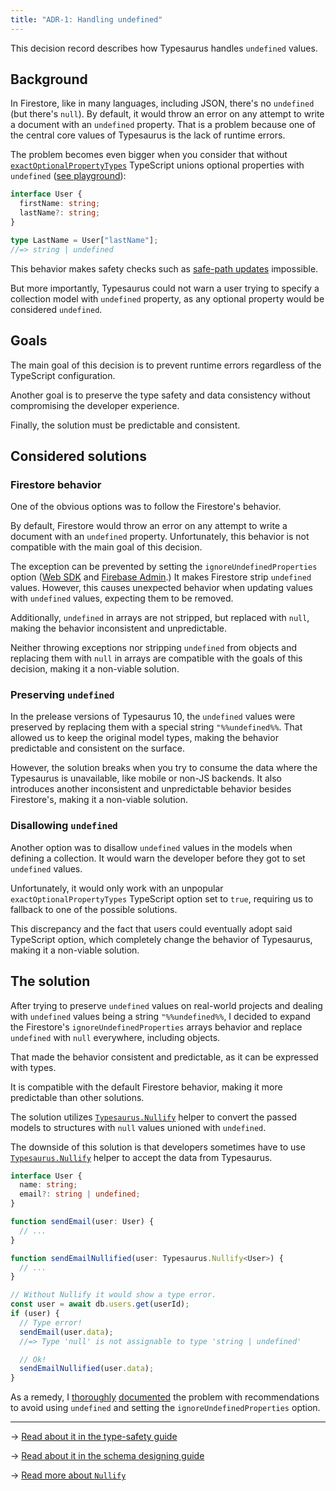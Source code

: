 ```yaml
---
title: "ADR-1: Handling undefined"
---
```


This decision record describes how Typesaurus handles `undefined` values.

## Background

In Firestore, like in many languages, including JSON, there's no `undefined` (but there's `null`). By default, it would throw an error on any attempt to write a document with an `undefined` property. That is a problem because one of the central core values of Typesaurus is the lack of runtime errors.

The problem becomes even bigger when you consider that without [`exactOptionalPropertyTypes`](/type-safety/tsconfig/#exactoptionalpropertytypes) TypeScript unions optional properties with `undefined` ([see playground](https://www.typescriptlang.org/play?#code/JYOwLgpgTgZghgYwgAgKoGdrIN4ChnIzBTpgBycAthAFzKlSgDm+yANnKRdQPx0PNcAX1y4YAVxAIwwAPYhk4gA4ATOJAzQAFGrBw6ABThQZcNgB5NUAHwBKHKwDyAIwBWEaQDpO6YExBa4phQADTIunC2ANzCogD0cchkssjQULJQAIS4yroQVlrYhMRcVLSKICoQRCAQKshC0aJgAJ5KKACS6KiV1aB1yAC8aMEA2gDkHKXU4wC6uAmD1vRgjCBMyAA+FVU1daII8qSKwUM4xSTkZXTjAMqcABZw4w1AA)):

```ts
interface User {
  firstName: string;
  lastName?: string;
}

type LastName = User["lastName"];
//=> string | undefined
```

This behavior makes safety checks such as [safe-path updates](/type-safety/safe-paths/) impossible.

But more importantly, Typesaurus could not warn a user trying to specify a collection model with `undefined` property, as any optional property would be considered `undefined`.

## Goals

The main goal of this decision is to prevent runtime errors regardless of the TypeScript configuration.

Another goal is to preserve the type safety and data consistency without compromising the developer experience.

Finally, the solution must be predictable and consistent.

## Considered solutions

### Firestore behavior

One of the obvious options was to follow the Firestore's behavior.

By default, Firestore would throw an error on any attempt to write a document with an `undefined` property. Unfortunately, this behavior is not compatible with the main goal of this decision.

The exception can be prevented by setting the `ignoreUndefinedProperties` option ([Web SDK](https://firebase.google.com/docs/reference/js/firestore_.firestoresettings.md#firestoresettingsignoreundefinedproperties) and [Firebase Admin](https://firebase.google.com/docs/reference/node/firebase.firestore.Settings#optional-ignoreundefinedproperties).) It makes Firestore strip `undefined` values. However, this causes unexpected behavior when updating values with `undefined` values, expecting them to be removed.

Additionally, `undefined` in arrays are not stripped, but replaced with `null`, making the behavior inconsistent and unpredictable.

Neither throwing exceptions nor stripping `undefined` from objects and replacing them with `null` in arrays are compatible with the goals of this decision, making it a non-viable solution.

### Preserving `undefined`

In the prelease versions of Typesaurus 10, the `undefined` values were preserved by replacing them with a special string `"%%undefined%%`. That allowed us to keep the original model types, making the behavior predictable and consistent on the surface.

However, the solution breaks when you try to consume the data where the Typesaurus is unavailable, like mobile or non-JS backends. It also introduces another inconsistent and unpredictable behavior besides Firestore's, making it a non-viable solution.

### Disallowing `undefined`

Another option was to disallow `undefined` values in the models when defining a collection. It would warn the developer before they got to set `undefined` values.

Unfortunately, it would only work with an unpopular `exactOptionalPropertyTypes` TypeScript option set to `true`, requiring us to fallback to one of the possible solutions.

This discrepancy and the fact that users could eventually adopt said TypeScript option, which completely change the behavior of Typesaurus, making it a non-viable solution.

## The solution

After trying to preserve `undefined` values on real-world projects and dealing with `undefined` values being a string `"%%undefined%%`, I decided to expand the Firestore's `ignoreUndefinedProperties` arrays behavior and replace `undefined` with `null` everywhere, including objects.

That made the behavior consistent and predictable, as it can be expressed with types.

It is compatible with the default Firestore behavior, making it more predictable than other solutions.

The solution utilizes [`Typesaurus.Nullify`](/types/typesaurus/#nullify) helper to convert the passed models to structures with `null` values unioned with `undefined`.

The downside of this solution is that developers sometimes have to use [`Typesaurus.Nullify`](/types/typesaurus/#nullify) helper to accept the data from Typesaurus.

```ts
interface User {
  name: string;
  email?: string | undefined;
}

function sendEmail(user: User) {
  // ...
}

function sendEmailNullified(user: Typesaurus.Nullify<User>) {
  // ...
}

// Without Nullify it would show a type error.
const user = await db.users.get(userId);
if (user) {
  // Type error!
  sendEmail(user.data);
  //=> Type 'null' is not assignable to type 'string | undefined'

  // Ok!
  sendEmailNullified(user.data);
}
```

As a remedy, I [thoroughly](/type-safety/undefined-null/) [documented](/design/null-over-undefined/) the problem with recommendations to avoid using `undefined` and setting the `ignoreUndefinedProperties` option.

---

→ [Read about it in the type-safety guide](/type-safety/undefined-null/)

→ [Read about it in the schema designing guide](/design/null-over-undefined/)

→ [Read more about `Nullify`](/types/typesaurus/#nullify)
